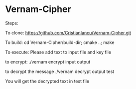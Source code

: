 # Vernam-Cipher

Steps:

To clone:
https://github.com/CristianIancu/Vernam-Cipher.git

To build:
cd Vernam-Cipher/build-dir;
cmake ..;
make

To execute:
Please add text to input file and key file

to encrypt:
./vernam encrypt input output

to decrypt the message
./vernam decrypt output test

You will get the decrypted text in test file
